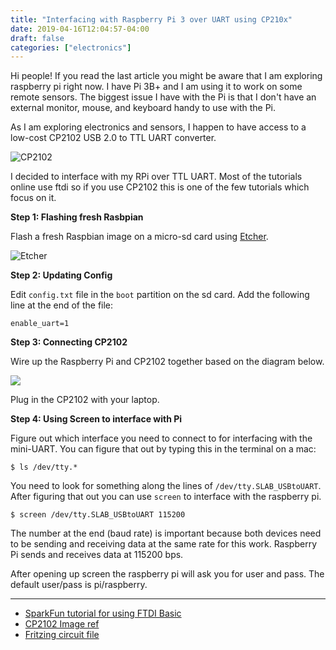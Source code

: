 ```yaml
---
title: "Interfacing with Raspberry Pi 3 over UART using CP210x"
date: 2019-04-16T12:04:57-04:00
draft: false
categories: ["electronics"]
---
```


Hi people! If you read the last article you might be aware that I am exploring raspberry pi right now. I have Pi 3B+ and I am using it to work on some remote sensors. The biggest issue I have with the Pi is that I don't have an external monitor, mouse, and keyboard handy to use with the Pi. 

As I am exploring electronics and sensors, I happen to have access to a low-cost CP2102 USB 2.0 to TTL UART converter. 

![CP2102](/images/raspberry/cp210x_large.png)

I decided to interface with my RPi over TTL UART. Most of the tutorials online use ftdi so if you use CP2102 this is one of the few tutorials which focus on it. 


**Step 1: Flashing fresh Rasbpian**

Flash a fresh Raspbian image on a micro-sd card using [Etcher](https://www.balena.io/etcher/).

![Etcher](/images/raspberry/etcher.png)

**Step 2: Updating Config**

Edit `config.txt` file in the `boot` partition on the sd card. Add the following line at the end of the file:

```
enable_uart=1
```

**Step 3: Connecting CP2102**

Wire up the Raspberry Pi and CP2102 together based on the diagram below. 

![](/images/raspberry/raspi_cp2102.png)

Plug in the CP2102 with your laptop.

**Step 4: Using Screen to interface with Pi**

Figure out which interface you need to connect to for interfacing with the mini-UART. You can figure that out by typing this in the terminal on a mac:

```
$ ls /dev/tty.*
```

You need to look for something along the lines of `/dev/tty.SLAB_USBtoUART`. After figuring that out you can use `screen` to interface with the raspberry pi.

```
$ screen /dev/tty.SLAB_USBtoUART 115200
```

The number at the end (baud rate) is important because both devices need to be sending and receiving data at the same rate for this work. Raspberry Pi sends and receives data at 115200 bps. 

After opening up screen the raspberry pi will ask you for user and pass. The default user/pass is pi/raspberry. 

<hr>

- [SparkFun tutorial for using FTDI Basic](https://learn.sparkfun.com/tutorials/headless-raspberry-pi-setup/all)
- [CP2102 Image ref](https://eecs.oregonstate.edu/education/hardware/cp210x/)
- [Fritzing circuit file](/images/raspberry/CP2102-circuit.fzz)